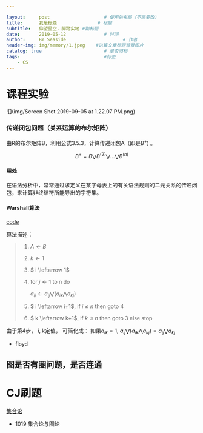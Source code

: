 ```yaml
---

layout:     post                    # 使用的布局（不需要改）
title:      我是标题               # 标题 
subtitle:   仰望星空，脚踏实地 #副标题
date:       2019-05-12              # 时间
author:     BY Seaside                     # 作者
header-img: img/memory/1.jpeg    #这篇文章标题背景图片
catalog: true                       # 是否归档
tags:                               #标签
    - CS
---
```




# 课程实验

![](img/Screen Shot 2019-09-05 at 1.22.07 PM.png)



### 传递闭包问题（关系运算的布尔矩阵）

由R的布尔矩阵B，利用公式3.5.3，计算传递闭包A（即是$B^+$) 。

 $$ B^+ = B \bigvee B^{(2)} \bigvee …  \bigvee B^{(n)}  $$

#### 用处

在语法分析中，常常通过求定义在某字母表上的有关语法规则的二元关系的传递闭包，来计算非终结符所能导出的字符集。

#### Warshall算法

[code](https://gist.github.com/seaside2mm/510c359f24e3b3e7ca6ec126742b6af0)

算法描述：

> 1. $A \leftarrow B$
>
> 2. $k \leftarrow  1$ 
>
> 3. $ i \leftarrow  1$ 
>
> 4. for $j \leftarrow 1$ to n do
>
>    $a_{ij} \leftarrow a_{ij}  \bigvee (a_{ik} \bigwedge a_{kj})$
>
> 5. $ i \leftarrow i+1$, if $i\leq n$ then goto 4 
>
> 6. $ k \leftarrow k+1$, if $k\leq n$ then goto 3 else stop

由于第4步， i, k定值， 可简化成： 如果$a_{ik}=1$,  $a_{ij} \bigvee (a_{ik} \bigwedge a_{kj}) = a_{ij} \bigvee a_{kj}$

- floyd





## 图是否有圈问题，是否连通



# CJ刷题

[集合论]([http://codevs.cn/problem/?q=%E9%9B%86%E5%90%88](http://codevs.cn/problem/?q=集合))

- 1019 集合论与图论